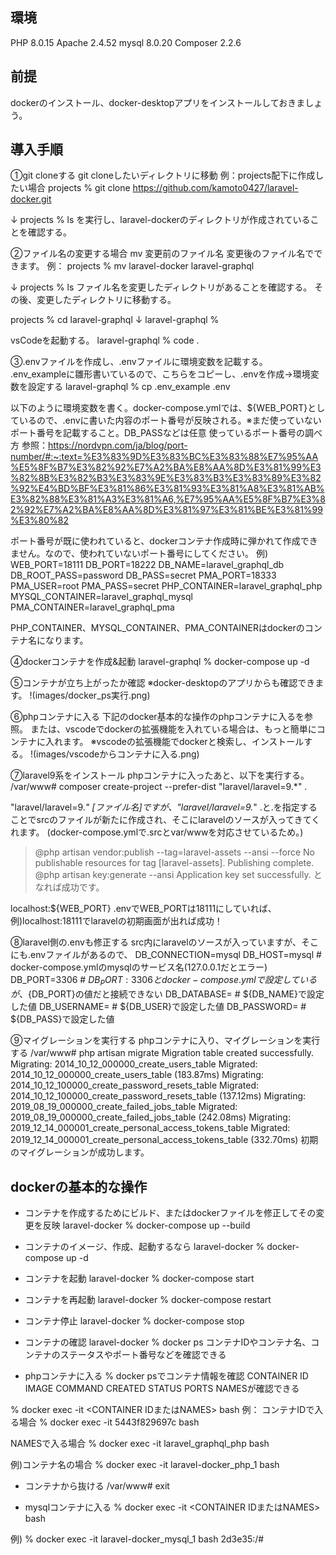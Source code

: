 ## 環境
PHP 8.0.15
Apache 2.4.52
mysql 8.0.20
Composer 2.2.6

## 前提
dockerのインストール、docker-desktopアプリをインストールしておきましょう。

## 導入手順
①git cloneする
git cloneしたいディレクトリに移動
例：projects配下に作成したい場合
projects % git clone https://github.com/kamoto0427/laravel-docker.git

↓
projects % ls
を実行し、laravel-dockerのディレクトリが作成されていることを確認する。

②ファイル名の変更する場合
mv 変更前のファイル名 変更後のファイル名でできます。
例：
projects % mv laravel-docker laravel-graphql

↓
projects % ls
ファイル名を変更したディレクトリがあることを確認する。
その後、変更したディレクトリに移動する。

projects % cd laravel-graphql
↓
laravel-graphql %

vsCodeを起動する。
laravel-graphql % code .

③.envファイルを作成し、.envファイルに環境変数を記載する。
.env_exampleに雛形書いているので、こちらをコピーし、.envを作成→環境変数を設定する
laravel-graphql % cp .env_example .env

以下のように環境変数を書く。docker-compose.ymlでは、${WEB_PORT}としているので、.envに書いた内容のポート番号が反映される。※まだ使っていないポート番号を記載すること。DB_PASSなどは任意
使っているポート番号の調べ方
参照：https://nordvpn.com/ja/blog/port-number/#:~:text=%E3%83%9D%E3%83%BC%E3%83%88%E7%95%AA%E5%8F%B7%E3%82%92%E7%A2%BA%E8%AA%8D%E3%81%99%E3%82%8B%E3%82%B3%E3%83%9E%E3%83%B3%E3%83%89%E3%82%92%E4%BD%BF%E3%81%86%E3%81%93%E3%81%A8%E3%81%AB%E3%82%88%E3%81%A3%E3%81%A6,%E7%95%AA%E5%8F%B7%E3%82%92%E7%A2%BA%E8%AA%8D%E3%81%97%E3%81%BE%E3%81%99%E3%80%82

ポート番号が既に使われていると、dockerコンテナ作成時に弾かれて作成できません。なので、使われていないポート番号にしてください。
例)
WEB_PORT=18111
DB_PORT=18222
DB_NAME=laravel_graphql_db
DB_ROOT_PASS=password
DB_PASS=secret
PMA_PORT=18333
PMA_USER=root
PMA_PASS=secret
PHP_CONTAINER=laravel_graphql_php
MYSQL_CONTAINER=laravel_graphql_mysql
PMA_CONTAINER=laravel_graphql_pma

PHP_CONTAINER、MYSQL_CONTAINER、PMA_CONTAINERはdockerのコンテナ名になります。

④dockerコンテナを作成&起動
laravel-graphql % docker-compose up -d

⑤コンテナが立ち上がったか確認
※docker-desktopのアプリからも確認できます。
!(images/docker_ps実行.png)

⑥phpコンテナに入る
下記のdocker基本的な操作のphpコンテナに入るを参照。
または、vscodeでdockerの拡張機能を入れている場合は、もっと簡単にコンテナに入れます。
※vscodeの拡張機能でdockerと検索し、インストールする。
!(images/vscodeからコンテナに入る.png)

⑦laravel9系をインストール
phpコンテナに入ったあと、以下を実行する。
/var/www# composer create-project --prefer-dist "laravel/laravel=9.*" .

"laravel/laravel=9.*" [ファイル名]ですが、"laravel/laravel=9.*" .と.を指定することでsrcのファイルが新たに作成され、そこにlaravelのソースが入ってきてくれます。  (docker-compose.ymlで.srcとvar/wwwを対応させているため。)
> @php artisan vendor:publish --tag=laravel-assets --ansi --force
No publishable resources for tag [laravel-assets].
Publishing complete.
> @php artisan key:generate --ansi
Application key set successfully.
となれば成功です。

localhost:${WEB_PORT}
.envでWEB_PORTは18111にしていれば、
例)localhost:18111でlaravelの初期画面が出れば成功！

⑧laravel側の.envも修正する
src内にlaravelのソースが入っていますが、そこにも.envファイルがあるので、
DB_CONNECTION=mysql
DB_HOST=mysql # docker-compose.ymlのmysqlのサービス名(127.0.0.1だとエラー)
DB_PORT=3306 # ${DB_PORT}:3306とdocker-compose.ymlで設定しているが、${DB_PORT}の値だと接続できない
DB_DATABASE= # ${DB_NAME}で設定した値
DB_USERNAME= # ${DB_USER}で設定した値
DB_PASSWORD= # ${DB_PASS}で設定した値

⑨マイグレーションを実行する
phpコンテナに入り、マイグレーションを実行する
/var/www# php artisan migrate
Migration table created successfully.
Migrating: 2014_10_12_000000_create_users_table
Migrated:  2014_10_12_000000_create_users_table (183.87ms)
Migrating: 2014_10_12_100000_create_password_resets_table
Migrated:  2014_10_12_100000_create_password_resets_table (137.12ms)
Migrating: 2019_08_19_000000_create_failed_jobs_table
Migrated:  2019_08_19_000000_create_failed_jobs_table (242.08ms)
Migrating: 2019_12_14_000001_create_personal_access_tokens_table
Migrated:  2019_12_14_000001_create_personal_access_tokens_table (332.70ms)
初期のマイグレーションが成功します。

## dockerの基本的な操作
* コンテナを作成するためにビルド、またはdockerファイルを修正してその変更を反映
laravel-docker % docker-compose up --build

* コンテナのイメージ、作成、起動するなら
laravel-docker % docker-compose up -d

* コンテナを起動
laravel-docker % docker-compose start

* コンテナを再起動
laravel-docker % docker-compose restart

* コンテナ停止
laravel-docker % docker-compose stop

* コンテナの確認
laravel-docker % docker ps
コンテナIDやコンテナ名、コンテナのステータスやポート番号などを確認できる

* phpコンテナに入る
% docker psでコンテナ情報を確認
CONTAINER ID IMAGE  COMMAND CREATED  STATUS PORTS  NAMESが確認できる

% docker exec -it <CONTAINER IDまたはNAMES> bash
例：
コンテナIDで入る場合
% docker exec -it 5443f829697c bash

NAMESで入る場合
% docker exec -it laravel_graphql_php bash

例)コンテナ名の場合
% docker exec -it laravel-docker_php_1 bash

* コンテナから抜ける
/var/www# exit

* mysqlコンテナに入る
% docker exec -it <CONTAINER IDまたはNAMES> bash

例)
% docker exec -it laravel-docker_mysql_1 bash
2d3e35:/#

